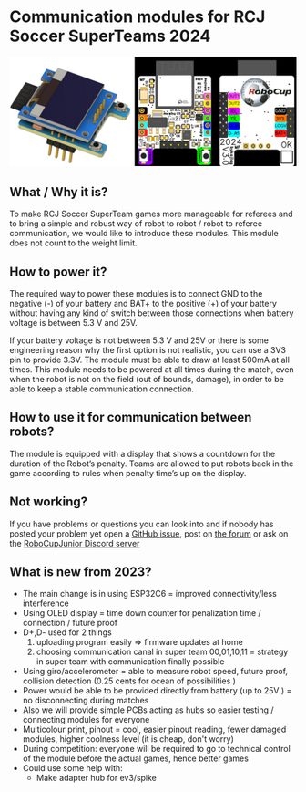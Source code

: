 # Communication modules for RCJ Soccer SuperTeams 2024

![modul photos](./.readme_images/modul_2024.png?raw=true)

## What / Why it is?
To make RCJ Soccer SuperTeam games more manageable for referees and to bring a simple and robust way of robot to robot / robot to referee communication, we would like to introduce these modules. This module does not count to the weight limit.

## How to power it?
The required way to power these modules is to connect GND to the negative (-) of your battery and BAT+ to the positive (+) of your battery without having any kind of switch between those connections when battery voltage is between 5.3 V and 25V.

If your battery voltage is not between 5.3 V and 25V or there is some engineering reason why the first option is not realistic, you can use a 3V3 pin to provide 3.3V. The module must be able to draw at least 500mA at all times.
This module needs to be powered at all times during the match, even when the robot is not on the field (out of bounds, damage), in order to be able to keep a stable communication connection.

## How to use it for communication between robots?
The module is equipped with a display that shows a countdown for the duration of the Robot’s penalty. Teams are allowed to put robots back in the game according to rules when penalty time’s up on the display.

## Not working?
If you have problems or questions you can look into and if nobody has posted your problem yet open a [GitHub issue](https://github.com/robocup-junior/soccer-communication-module/issues/new), post on [the forum](https://junior.forum.robocup.org/c/robocupjunior-soccer/5) or ask on the [RoboCupJunior Discord server](https://discord.gg/45pxMQY4nJ)


## What is new from 2023?
* The main change is in using ESP32C6 = improved connectivity/less interference
* Using OLED display = time down counter for penalization time / connection / future proof
* D+,D- used for 2 things
   1. uploading program easily => firmware updates at home
   2. choosing communication canal in super team 00,01,10,11  = strategy in super team with communication finally possible
* Using giro/accelerometer = able to measure robot speed, future proof, collision detection (0.25 cents for ocean of possibilities )
* Power would be able to be provided directly from battery (up to 25V ) = no disconnecting during matches
* Also we will provide simple PCBs acting as hubs so easier testing / connecting modules for everyone
* Multicolour print, pinout = cool, easier pinout reading, fewer damaged modules, higher coolness level (it is cheap, don't worry)
* During competition: everyone will be required to go to technical control of the module before the actual games, hence better games
* Could use some help with:
  * Make adapter hub for ev3/spike
